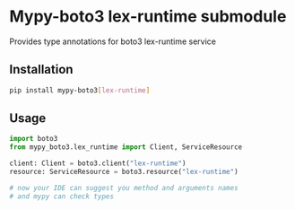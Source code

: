 # Mypy-boto3 lex-runtime submodule

Provides type annotations for boto3 lex-runtime service

## Installation

```bash
pip install mypy-boto3[lex-runtime]
```

## Usage

```python
import boto3
from mypy_boto3.lex_runtime import Client, ServiceResource

client: Client = boto3.client("lex-runtime")
resource: ServiceResource = boto3.resource("lex-runtime")

# now your IDE can suggest you method and arguments names
# and mypy can check types
```


